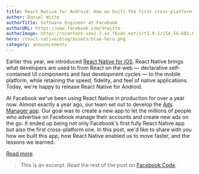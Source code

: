 ```yaml
---
title: React Native for Android: How we built the first cross-platform React Native app
author: Daniel Witte
authorTitle: Software Engineer at Facebook
authorURL: https://www.facebook.com/drwitte
authorImage: https://scontent-sea1-1.xx.fbcdn.net/v/t1.0-1/c54.54.681.681/s160x160/20622_10100459314481893_1435252658_n.jpg?_nc_log=1&oh=7afdb6aaa02f320c4dd4749733140133&oe=59D77C28
hero: /react-native/blog/assets/blue-hero.png
category: announcements
---
```


Earlier this year, we introduced [React Native for iOS](https://code.facebook.com/posts/1014532261909640/react-native-bringing-modern-web-techniques-to-mobile/). React Native brings what developers are used to from React on the web — declarative self-contained UI components and fast development cycles — to the mobile platform, while retaining the speed, fidelity, and feel of native applications. Today, we're happy to release React Native for Android.

At Facebook we've been using React Native in production for over a year now. Almost exactly a year ago, our team set out to develop the [Ads Manager app](https://www.facebook.com/business/news/ads-manager-app). Our goal was to create a new app to let the millions of people who advertise on Facebook manage their accounts and create new ads on the go. It ended up being not only Facebook's first fully React Native app but also the first cross-platform one. In this post, we'd like to share with you how we built this app, how React Native enabled us to move faster, and the lessons we learned.

<footer>
  <a href="https://code.facebook.com/posts/1189117404435352/react-native-for-android-how-we-built-the-first-cross-platform-react-native-app/" class="btn">Read more</a>
</footer>

> This is an excerpt. Read the rest of the post on [Facebook Code](https://code.facebook.com/posts/1189117404435352/react-native-for-android-how-we-built-the-first-cross-platform-react-native-app/).
